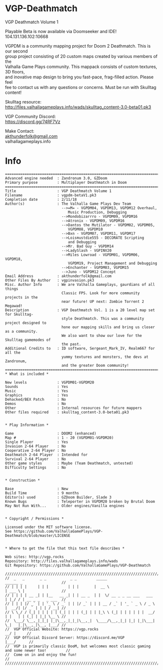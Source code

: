 # VGP-Deathmatch  
VGP Deathmatch Volume 1  
  
Playable Beta is now available via Doomseeker and IDE!  
104.131.136.102:10668  
  
VGPDM is a community mapping project for Doom 2 Deathmatch. This is our second  
group project consisting of 20 custom maps created by various members of the  
Valhalla Game Plays community. This mappack consists of custom textures, 3D floors,  
and inovative map design to bring you fast-pace, frag-filled action. Please feel      
fee to contact us with any questions or concerns. Must be run with Skulltag content!  
  
Skulltag resource:  
http://files.valhallagameplays.info/wads/skulltag_content-3.0-beta01.pk3  
  
VGP Community Discord:  
https://discord.gg/74RF7Vz  
  
Make Contact:  
akthunderfolk@gmail.com  
valhallagameplays.info  
  
# Info  
    ===========================================================================
    Advanced engine needed  : Zandronum 3.0, GZDoom
    Primary purpose         : Multiplayer Deathmatch in Doom
    ===========================================================================
    Title                   : VGP Deathmatch Volume 1
    Filename                : vgpdm-betaV1.pk3
    Completion date         : 2/11/18
    Author(s)               : The Valhalla Game Plays Dev Team
                              -->=M= - VGPDM04, VGPDM13, VGPDM12 Overhaul, 
							     Music Production, Debugging
                              -->Mondobizarrro - VGPDM09, VGPDM16
							  -->Atronix - VGPDM09, VGPDM16
                              -->Dantos the Mutilator - VGPDM02, VGPDM05, 
							     VGPDM08, VGPDM10
							  -->Bxn - VGPDM07, VGPDM11, VGPDM17	 
                              -->Loismustdie555 - DECORATE Scripting
                                 and Debugging
                              -->Mr. Bad Guy - VGPDM14
                              -->LadySlash - VGPINV20
                              -->Miles Lowroad - VGPDM01, VGPDM06, VGPDM18, 
                                 VGPDM19, Project Management and Debugging
                              -->Enchanter - VGPDM03, VGPDM15
							  -->Juno - VGPDM12 Concept
    Email Address           : akthunderfolk@gmail.com
    Other Files By Author   : vgpinvasion.pk3
    Misc. Author Info       : We are Valhalla Gameplays, gaurdians of all things
                              Classic FPS. Look for more community projects in the
                              near future! UP next: Zombie Torrent 2 Megawad! 
    Description             : VGP Deathmatch Vol. 1 is a 20 level map set for Skulltag-  
                              style Deathmatch. This was a community project designed to 
                              hone our mapping skills and bring us closer as a community.
                              We also want to show our love for the Skulltag gamemodes of
                              the past. 
    Additional Credits to   : ID software, Sergeant_Mark_IV, Realm667 for all the 
	                          yummy textures and monsters, the devs at Zandronum,
							  and the greater Doom community!
    ===========================================================================
    * What is included *

    New levels              : VGPDM01-VGPDM20
    Sounds                  : Yes
    Music                   : Yes
    Graphics                : Yes
    Dehacked/BEX Patch      : No
    Demos                   : No
    Other                   : Internal resources for future mappers
    Other files required    : skulltag_content-3.0-beta01.pk3


    * Play Information *

    Game                    : DOOM2 (enhanced)
    Map #                   : 1 - 20 (VGPDM01-VGPDM20)
    Single Player           : Yes
    Invasion 2-64 Player    : No
    Cooperative 2-64 Player : No
    Deathmatch 2-64 Player  : Intended for
    Survival 2-64 Player    : No
    Other game styles       : Maybe (Team Deathmatch, untested)
    Difficulty Settings     : No


    * Construction *

    Base                    : New 
    Build Time              : 9 months
    Editor(s) used          : GZDoom Builder, Slade 3
    Known Bugs              : Teleporter in VGPDM20 broken by Brutal Doom
    May Not Run With...     : Older engines/Vanilla engines 


    * Copyright / Permissions *

    Licensed under the MIT software license.
    See https://github.com/ValhallaGamePlays/VGP-Deathmatch/blob/master/LICENSE


    * Where to get the file that this text file describes *

    Web sites: http://vgp.rocks
    Repository: http://files.valhallagameplays.info/wads
    Git Repository: https://github.com/ValhallaGamePlays/VGP-Deathmatch

	//////////////////////////////////////////////////////////////////////////////////////////////////
	//  _   _       _ _           _ _         _____                       ______ _                 	//
	// | | | |     | | |         | | |       |  __ \                      | ___ \ |                	//
	// | | | | __ _| | |__   __ _| | | __ _  | |  \/ __ _ _ __ ___   ___  | |_/ / | __ _ _   _ ___ 	//
	// | | | |/ _` | | '_ \ / _` | | |/ _` | | | __ / _` | '_ ` _ \ / _ \ |  __/| |/ _` | | | / __|	//
	// \ \_/ / (_| | | | | | (_| | | | (_| | | |_\ \ (_| | | | | | |  __/ | |   | | (_| | |_| \__ \	//
	//  \___/ \__,_|_|_| |_|\__,_|_|_|\__,_|  \____/\__,_|_| |_| |_|\___| \_|   |_|\__,_|\__, |___/	//
	//  VGP Official Website: https://vgp.rocks                                           __/ |    	//
	//  VGP Official Discord Server: https://discord.me/VGP                              |___/    	//
	//	VGP is primarily classic DooM, but welcomes most classic gaming and some newer too!			//
	//	Come on in and enjoy the fun! 																//
	//////////////////////////////////////////////////////////////////////////////////////////////////